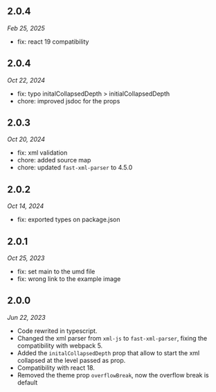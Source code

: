 ## 2.0.4

_Feb 25, 2025_

- fix: react 19 compatibility

## 2.0.4

_Oct 22, 2024_

- fix: typo initalCollapsedDepth > initialCollapsedDepth
- chore: improved jsdoc for the props

## 2.0.3

_Oct 20, 2024_

- fix: xml validation
- chore: added source map
- chore: updated `fast-xml-parser` to 4.5.0

## 2.0.2

_Oct 14, 2024_

- fix: exported types on package.json

## 2.0.1

_Oct 25, 2023_

- fix: set main to the umd file
- fix: wrong link to the example image

## 2.0.0

_Jun 22, 2023_

- Code rewrited in typescript.
- Changed the xml parser from `xml-js` to `fast-xml-parser`, fixing the compatibility with webpack 5.
- Added the `initalCollapsedDepth` prop that allow to start the xml collapsed at the level passed as prop.
- Compatibility with react 18.
- Removed the theme prop `overflowBreak`, now the overflow break is default